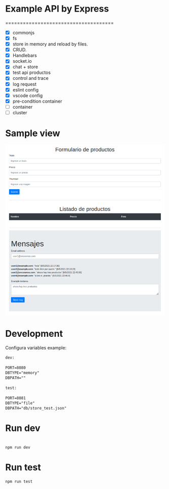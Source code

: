 # Example API by Express

=====================================

- [x] commonjs
- [x] fs
- [x] store in memory and reload by files.
- [x] CRUD.
- [x] Handlebars
- [x] socket.io
- [x] chat + store
- [x] test api productos
- [x] control and trace
- [x] log request
- [x] eslint config
- [x] vscode config
- [x] pre-condition container
- [ ] container
- [ ] cluster

# Sample view

![Vista handlebars](sample.png 'Vista de uso')


# Development

Configura variables example:

```
dev:

PORT=8080
DBTYPE="memory"
DBPATH=""

test:

PORT=8081
DBTYPE="file"
DBPATH="db/store_test.json"
```

# Run dev

```

npm run dev

```

# Run test

```
npm run test

```
